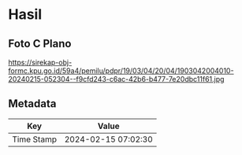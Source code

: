 # Hasil

## Foto C Plano

https://sirekap-obj-formc.kpu.go.id/59a4/pemilu/pdpr/19/03/04/20/04/1903042004010-20240215-052304--f9cfd243-c6ac-42b6-b477-7e20dbc11f61.jpg


## Metadata

| Key        | Value               |
| ---------- | ------------------- |
| Time Stamp | 2024-02-15 07:02:30 |



